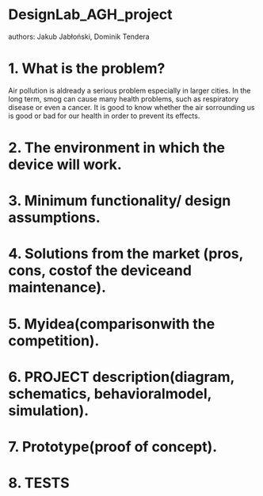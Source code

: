 # DesignLab_AGH_project
authors: Jakub Jabłoński, Dominik Tendera



# 1. What is the problem?
  Air pollution is aldready a serious problem especially in larger cities. In the long term, smog can cause many health problems, such as respiratory disease or even a cancer. It is good to know whether the air sorrounding us is good or bad for our health in order to prevent its effects.
# 2. The environment in which the device will work.
# 3. Minimum functionality/ design assumptions.
# 4. Solutions from the market (pros, cons, costof the deviceand maintenance).
# 5. Myidea(comparisonwith the competition).
# 6. PROJECT description(diagram, schematics, behavioralmodel, simulation).
# 7. Prototype(proof of concept).
# 8. TESTS
